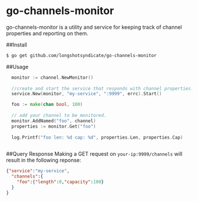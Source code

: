# go-channels-monitor
go-channels-monitor is a utility and service for keeping track of channel properties and reporting on them. 

##Install
```bash
$ go get github.com/longshotsyndicate/go-channels-monitor
```

##Usage
```go
  monitor := channel.NewMonitor()
  
  //create and start the service that responds with channel properties.
  service.New(monitor, "my-service", ":9999", errc).Start()

  foo := make(chan bool, 100)
  
  // add your channel to be monitored.
  monitor.AddNamed("foo", channel)
  properties := monitor.Get("foo")
  
  log.Printf("foo len: %d cap: %d", properties.Len, properties.Cap)
  
```

##Query Response
Making a GET request on `your-ip:9999/channels` will result in the following reponse:
```json
{"service":"my-service",
  "channels":{
    "foo":{"length":0,"capacity":100}
  }
}
```









